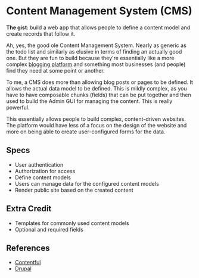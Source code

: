 # Content Management System (CMS)

**The gist**: build a web app that allows people to define a content model and create records that follow it.

Ah, yes, the good ole Content Management System. Nearly as generic as the todo list and similarly as elusive in terms of finding an actually good one. But they are fun to build because they're essentially like a more complex [blogging platform](./blogging-platform.md) and something most businesses (and people) find they need at some point or another.

To me, a CMS does more than allowing blog posts or pages to be defined. It allows the actual data model to be defined. This is mildly complex, as you have to have composable chunks (fields) that can be put together and then used to build the Admin GUI for managing the content. This is really powerful.

This essentially allows people to build complex, content-driven websites. The platform would have less of a focus on the design of the website and more on being able to create user-configured forms for the data.

## Specs

- User authentication
- Authorization for access
- Define content models
- Users can manage data for the configured content models
- Render public site based on the created content

## Extra Credit

- Templates for commonly used content models
- Optional and required fields

## References

- [Contentful](https://www.contentful.com/)
- [Drupal](https://www.drupal.org)
